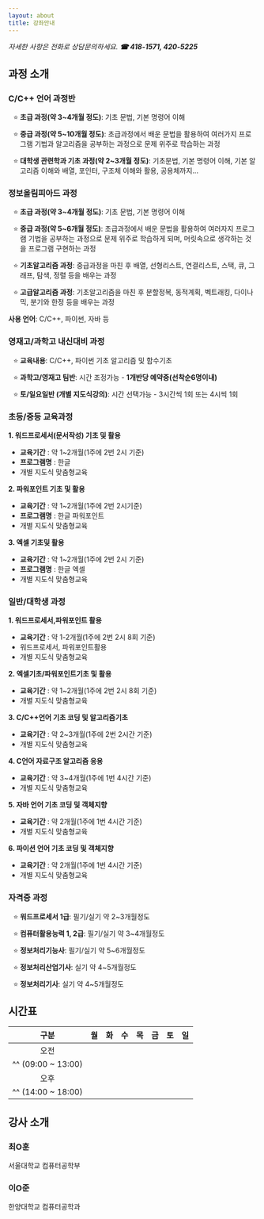 ```yaml
---
layout: about
title: 강좌안내
---
```


*자세한 사항은 전화로 상담문의하세요.* ***☎ 418-1571, 420-5225***

## 과정 소개

### C/C++ 언어 과정반

* **초급 과정(약 3~4개월 정도)**: 기초 문법, 기본 명령어 이해

* **중급 과정(약 5~10개월 정도)**: 초급과정에서 배운 문법을 활용하여 여러가지 프로그램 기법과
알고리즘을 공부하는 과정으로 문제 위주로 학습하는 과정

* **대학생 관련학과 기초 과정(약 2~3개월 정도)**: 기초문법, 기본 명령어 이해, 기본 알고리즘 이해와
배열, 포인터, 구조체 이해와 활용, 공용체까지...

### 정보올림피아드 과정

* **초급 과정(약 3~4개월 정도)**: 기초 문법, 기본 명령어 이해

* **중급 과정(약 5~6개월 정도)**: 초급과정에서 배운 문법을 활용하여 여러자지 프로그램 기법을 공부하는 과정으로 문제 위주로 학습하게 되며, 머릿속으로 생각하는 것을 프로그램 구현하는 과정

* **기초알고리즘 과정**: 중급과정을 마친 후 배열, 선형리스트, 연결리스트, 스택, 큐, 그래프, 탐색, 정렬 등을 배우는 과정

* **고급알고리즘 과정**: 기초알고리즘을 마친 후 분할정복, 동적계획, 벡트래킹, 다이나믹, 분기와 한정 등을 배우는 과정

**사용 언어**: C/C++, 파이썬, 자바 등

### 영재고/과학고 내신대비 과정

* **교육내용**: C/C++, 파이썬 기초 알고리즘 및 함수기초

* **과학고/영재고 팀반**: 시간 조정가능 - **1개반당 예약중(선착순6명이내)**

* **토/일요일반 (개별 지도식강의)**: 시간 선택가능 - 3시간씩 1회 또는 4시씩 1회

### 초등/중등 교육과정

**1. 워드프로세서(문서작성) 기초 및 활용**

- **교육기간** : 약 1~2개월(1주에 2번 2시 기준)
- **프로그램명** : 한글
- 개별 지도식 맞춤형교육

**2. 파워포인트 기초 및 활용**

- **교육기간** : 약 1~2개월(1주에 2번 2시기준)
- **프로그램명** : 한글 파워포인트
- 개별 지도식 맞춤형교육

**3. 엑셀 기초및 활용**

- **교육기간** : 약 1~2개월(1주에 2번 2시 기준)
- **프로그램명** : 한글 엑셀
- 개별 지도식 맞춤형교육

### 일반/대학생 과정

**1. 워드프로세서,파워포인트 활용**

- **교육기간** : 약 1-2개월(1주에 2번 2시 8회 기준)
- 워드프로세서, 파워포인트활용
- 개별 지도식 맞춤형교육

**2. 엑셀기초/파워포인트기초 및 활용**

- **교육기간** : 약 1~2개월(1주에 2번 2시 8회 기준)
- 개별 지도식 맞춤형교육

**3. C/C++언어 기초 코딩 및 알고리즘기초**

- **교육기간** : 약 2~3개월(1주에 2번 2시간 기준)
- 개별 지도식 맞춤형교육

**4. C언어 자료구조 알고리즘 응용**

- **교육기간** : 약 3~4개월(1주에 1번 4시간 기준)
- 개별 지도식 맞춤형교육

**5. 자바 언어 기초 코딩 및 객체지향**

- **교육기간** : 약 2개월(1주에 1번 4시간 기준)
- 개별 지도식 맞춤형교육

**6. 파이션 언어 기초 코딩 및 객체지향**

- **교육기간** : 약 2개월(1주에 1번 4시간 기준)
- 개별 지도식 맞춤형교육

### 자격증 과정

* **워드프로세서 1급**: 필기/실기 약 2~3개월정도

* **컴퓨터활용능력 1, 2급**: 필기/실기 약 3~4개월정도

* **정보처리기능사**: 필기/실기 약 5~6개월정도

* **정보처리산업기사**: 실기 약 4~5개월정도

* **정보처리기사**: 실기 약 4~5개월정도

## 시간표

| 구분 | 월 | 화 | 수 | 목 | 금 | 토 | 일 |
|:----:|----|----|----|----|----|----|----|
| 오전              | | | | | | | |
|^^ (09:00 ~ 13:00) | | | | | | | |
| 오후              |
|^^ (14:00 ~ 18:00) |

## 강사 소개

### 최O훈

서울대학교 컴퓨터공학부

### 이O준

한양대학교 컴퓨터공학과

<style>
  #cc-언어-과정반 + ul, #정보올림피아드-과정 + ul, #영재고과학고-내신대비-과정 + ul, #자격증-과정 + ul {
    list-style: "⭐️ "
  }
</style>

